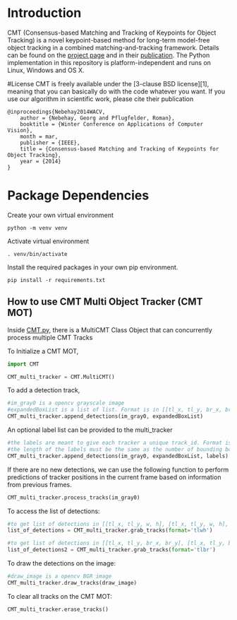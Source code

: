 # Introduction

CMT (Consensus-based Matching and Tracking of Keypoints for Object Tracking) is a novel keypoint-based method for long-term model-free object tracking in a combined matching-and-tracking framework. Details can be found on the [project page](http://www.gnebehay.com/cmt)
and in their [publication](http://www.gnebehay.com/publications/wacv_2014/wacv_2014.pdf).
The Python implementation in this repository is platform-independent and runs on Linux, Windows and OS X.

#License
CMT is freely available under the [3-clause BSD license][1],
meaning that you can basically do with the code whatever you want. If you use our algorithm in scientific work, please cite their publication

```
@inproceedings{Nebehay2014WACV,
    author = {Nebehay, Georg and Pflugfelder, Roman},
    booktitle = {Winter Conference on Applications of Computer Vision},
    month = mar,
    publisher = {IEEE},
    title = {Consensus-based Matching and Tracking of Keypoints for Object Tracking},
    year = {2014}
}
```

# Package Dependencies

Create your own virtual environment

```
python -m venv venv
```

Activate virtual environment

```
. venv/bin/activate
```

Install the required packages in your own pip environment.

```pip
pip install -r requirements.txt
```

## How to use CMT Multi Object Tracker (CMT MOT)

Inside [CMT.py](CMT.py), there is a MultiCMT Class Object that can concurrently process multiple CMT Tracks

To Initialize a CMT MOT, 

```python
import CMT

CMT_multi_tracker = CMT.MultiCMT()
```

To add a detection track, 

```python
#im_gray0 is a opencv grayscale image
#expandedBoxList is a list of list. Format is in [[tl_x, tl_y, br_x, br_y], [tl_x, tl_y, br_x, br_y], ...]
CMT_multi_tracker.append_detections(im_gray0, expandedBoxList)
```

An optional label list can be provided to the multi_tracker

```python
#the labels are meant to give each tracker a unique track_id. Format is a list of string. E.g ['object_1','object_2','object_3',....]) 
#the length of the labels must be the same as the number of bounding boxes supplied
CMT_multi_tracker.append_detections(im_gray0, expandedBoxList, labels)
```



If there are no new detections, we can use the following function to perform predictions of tracker positions in the current frame based on information from previous frames.

```python
CMT_multi_tracker.process_tracks(im_gray0)

```

To access the list of detections:

```python
#to get list of detections in [[tl_x, tl_y, w, h], [tl_x, tl_y, w, h], ... ]
list_of_detections = CMT_multi_tracker.grab_tracks(format='tlwh') 

#to get list of detections in [[tl_x, tl_y, br_x, br_y], [tl_x, tl_y, br_x, br_y], ...] 
list_of_detections2 = CMT_multi_tracker.grab_tracks(format='tlbr') 
```

To draw the detections on the image:

```python
#draw_image is a opencv BGR image
CMT_multi_tracker.draw_tracks(draw_image)
```

To clear all tracks on the CMT MOT:

```python
CMT_multi_tracker.erase_tracks()
```
